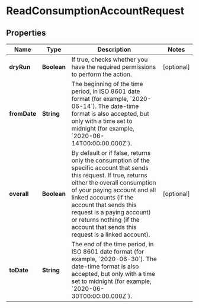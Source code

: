 

# ReadConsumptionAccountRequest


## Properties

| Name | Type | Description | Notes |
|------------ | ------------- | ------------- | -------------|
|**dryRun** | **Boolean** | If true, checks whether you have the required permissions to perform the action. |  [optional] |
|**fromDate** | **String** | The beginning of the time period, in ISO 8601 date format (for example, &#x60;2020-06-14&#x60;). The date-time format is also accepted, but only with a time set to midnight (for example, &#x60;2020-06-14T00:00:00.000Z&#x60;). |  |
|**overall** | **Boolean** | By default or if false, returns only the consumption of the specific account that sends this request. If true, returns either the overall consumption of your paying account and all linked accounts (if the account that sends this request is a paying account) or returns nothing (if the account that sends this request is a linked account). |  [optional] |
|**toDate** | **String** | The end of the time period, in ISO 8601 date format (for example, &#x60;2020-06-30&#x60;). The date-time format is also accepted, but only with a time set to midnight (for example, &#x60;2020-06-30T00:00:00.000Z&#x60;). |  |



